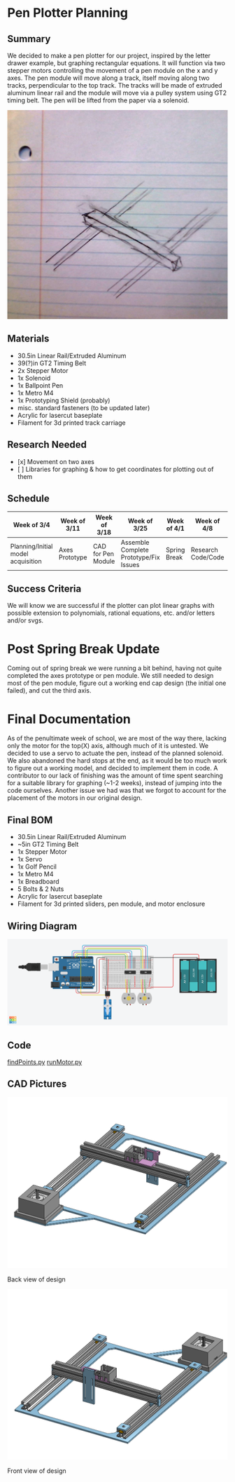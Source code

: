 <h1>Pen Plotter Planning</h1>
<h2>Summary</h2>
<p>We decided to make a pen plotter for our project, inspired by the letter drawer example, but graphing rectangular equations. It will function via two stepper motors controlling the movement of a pen module on the x and y axes. The pen module will move along a track, itself moving along two tracks, perpendicular to the top track. The tracks will be made of extruded aluminum linear rail and the module will move via a pulley system using GT2 timing belt. The pen will be lifted from the paper via a solenoid.</p>
<img src="media/axisSketch.jpg">
<h2>Materials</h2>
<ul>
  <li>30.5in Linear Rail/Extruded Aluminum</li>
  <li>39(?)in GT2 Timing Belt</li>
  <li>2x Stepper Motor</li>
  <li>1x Solenoid</li>
  <li>1x Ballpoint Pen</li>
  <li>1x Metro M4</li>
  <li>1x Prototyping Shield (probably)</li>
  <li>misc. standard fasteners (to be updated later)</li>
  <li>Acrylic for lasercut baseplate</li>
  <li>Filament for 3d printed track carriage</li>
</ul>
<h2>Research Needed</h2>
<ul>
  <li>[x] Movement on two axes</li>
  <li>[ ] Libraries for graphing & how to get coordinates for plotting out of them</li>
</ul>
<h2>Schedule</h2>
<table>
  <thead>
    <tr>
      <th scope="col">Week of 3/4</th>
      <th scope="col">Week of 3/11</th>
      <th scope="col">Week of 3/18</th>
      <th scope="col">Week of 3/25</th>
      <th scope="col">Week of 4/1</th>
      <th scope="col">Week of 4/8</th>
      <th scope="col">Week of 4/15</th>
      <th scope="col">Week of 4/22</th>
      <th scope="col">Week of 4/29</th>
      <th scope="col">Week of 5/6</th>
      <th scope="col">Week of 5/13</th>
      <th scope="col">Week of 5/20</th>
      <th scope="col">Week of 5/27</th>
      <th scope="col">Week of 6/3</th>
    </tr>
  </thead>
  <tbody>
    <tr>
      <td>Planning/Initial model acquisition</td>
      <td>Axes Prototype</td>
      <td>CAD for Pen Module</td>
      <td>Assemble Complete Prototype/Fix Issues</td>
      <td>Spring Break</td>
      <td>Research Code/Code</td>
      <td>Coding</td>
      <td>Finish Code?</td>
      <td>Integration/Work Out Issues</td>
      <td>Documentation</td>
      <td>Extensions/Fixing Issues</td>
      <td>Extensions/Fixing Issues</td>
      <td>Extensions/Fixing Issues</td>
      <td>Extensions/Fixing Issues</td>
    </tr>
  </tbody>
</table>
<h2>Success Criteria</h2>
<p>We will know we are successful if the plotter can plot linear graphs with possible extension to polynomials, rational equations, etc. and/or letters and/or svgs.</p>

<h1>Post Spring Break Update</h1>
<p>Coming out of spring break we were running a bit behind, having not quite completed the axes prototype or pen module. We still needed to design most of the pen module, figure out a working end cap design (the initial one failed), and cut the third axis.</p>

<h1>Final Documentation</h1>
<p>As of the penultimate week of school, we are most of the way there, lacking only the motor for the top(X) axis, although much of it is untested. We decided to use a servo to actuate the pen, instead of the planned solenoid. We also abandoned the hard stops at the end, as it would be too much work to figure out a working model, and decided to implement them in code. A contributor to our lack of finishing was the amount of time spent searching for a suitable library for graphing (~1-2 weeks), instead of jumping into the code ourselves. Another issue we had was that we forgot to account for the placement of the motors in our original design.</p>
<h2>Final BOM</h2>
<ul>
  <li>30.5in Linear Rail/Extruded Aluminum</li>
  <li>~5in GT2 Timing Belt</li>
  <li>1x Stepper Motor</li>
  <li>1x Servo</li>
  <li>1x Golf Pencil</li>
  <li>1x Metro M4</li>
  <li>1x Breadboard</li>
  <li>5 Bolts & 2 Nuts</li>
  <li>Acrylic for lasercut baseplate</li>
  <li>Filament for 3d printed sliders, pen module, and motor enclosure</li>
</ul>
<h2>Wiring Diagram</h2>
<img src="media/wiringDiagram.png">
<h2>Code</h2>
<a href="findPoints.py">findPoints.py</a>
<a href="runMotor.py">runMotor.py</a>
<h2>CAD Pictures</h2>
<img src="media/assemblyBack.png">
<p>Back view of design</p>
<img src="media/assemblyFront.png">
<p>Front view of design</p>
